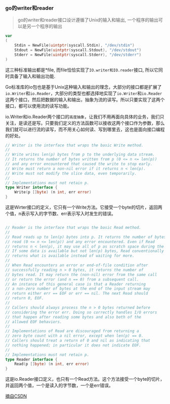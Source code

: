 ### go的writer和reader

> go的writer和reader接口设计遵循了Unix的输入和输出, 一个程序的输出可以是另一个程序的输出

```go
var 
(
    Stdin = NewFile(uintptr(syscall.Stdin), "/dev/stdin")
    Stdout = NewFile(uintptr(syscall.Stdout), "/dev/stdout")
    Stderr = NewFile(uintptr(syscall.Stderr), "/dev/stderr")
)

```
这三种标准输出都是*file, 而file恰恰实现了`IO.writer和IO.reader`接口, 所以它同时具备了输入和输出功能.


Go标准库的io包也是基于Unix这种输入和输出的理念，大部分的接口都是扩展了`io.Writer`和`io.Reader`，大部分的类型也都选择地实现了`io.Writer`和`io.Reader`这两个接口，然后把数据的输入和输出，抽象为流的读写。所以只要实现了这两个接口，都可以使用流的读写功能。


io.Writer和io.Reader两个接口的`高度抽象`，让我们不用再面向具体的业务，我们只关注，是读还是写。只要我们定义的方法函数可以接收这两个接口作为参数，那么我们就可以进行流的读写，而不用关心如何读、写到哪里去，这也是面向接口编程的好处。

```go
// Writer is the interface that wraps the basic Write method.
//
// Write writes len(p) bytes from p to the underlying data stream.
// It returns the number of bytes written from p (0 <= n <= len(p))
// and any error encountered that caused the write to stop early.
// Write must return a non-nil error if it returns n < len(p).
// Write must not modify the slice data, even temporarily.
//
// Implementations must not retain p.
type Writer interface {
    Write(p []byte) (n int, err error)
}

```
这是Wirter接口的定义，它只有一个Write方法。它接受一个byte的切片，返回两个值，n表示写入的字节数、err表示写入时发生的错误。

```go

// Reader is the interface that wraps the basic Read method.
//
// Read reads up to len(p) bytes into p. It returns the number of bytes
// read (0 <= n <= len(p)) and any error encountered. Even if Read
// returns n < len(p), it may use all of p as scratch space during the call.
// If some data is available but not len(p) bytes, Read conventionally
// returns what is available instead of waiting for more.
//
// When Read encounters an error or end-of-file condition after
// successfully reading n > 0 bytes, it returns the number of
// bytes read. It may return the (non-nil) error from the same call
// or return the error (and n == 0) from a subsequent call.
// An instance of this general case is that a Reader returning
// a non-zero number of bytes at the end of the input stream may
// return either err == EOF or err == nil. The next Read should
// return 0, EOF.
//
// Callers should always process the n > 0 bytes returned before
// considering the error err. Doing so correctly handles I/O errors
// that happen after reading some bytes and also both of the
// allowed EOF behaviors.
//
// Implementations of Read are discouraged from returning a
// zero byte count with a nil error, except when len(p) == 0.
// Callers should treat a return of 0 and nil as indicating that
// nothing happened; in particular it does not indicate EOF.
//
// Implementations must not retain p.
type Reader interface {
    Read(p []byte) (n int, err error)
}

```

这是io.Reader接口定义，也只有一个Read方法。这个方法接受一个byte的切片，并返回两个值，一个是读入的字节数，一个是err错误。

[摘自CSDN](https://blog.csdn.net/weixin_34205076/article/details/93042605)